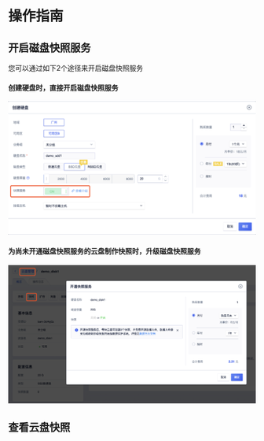 # 操作指南



## 开启磁盘快照服务

您可以通过如下2个途径来开启磁盘快照服务

#### 创建硬盘时，直接开启磁盘快照服务

![image](/images/usnap1.png)

#### 为尚未开通磁盘快照服务的云盘制作快照时，升级磁盘快照服务

![image](/images/usnap2.png)



## 查看云盘快照
